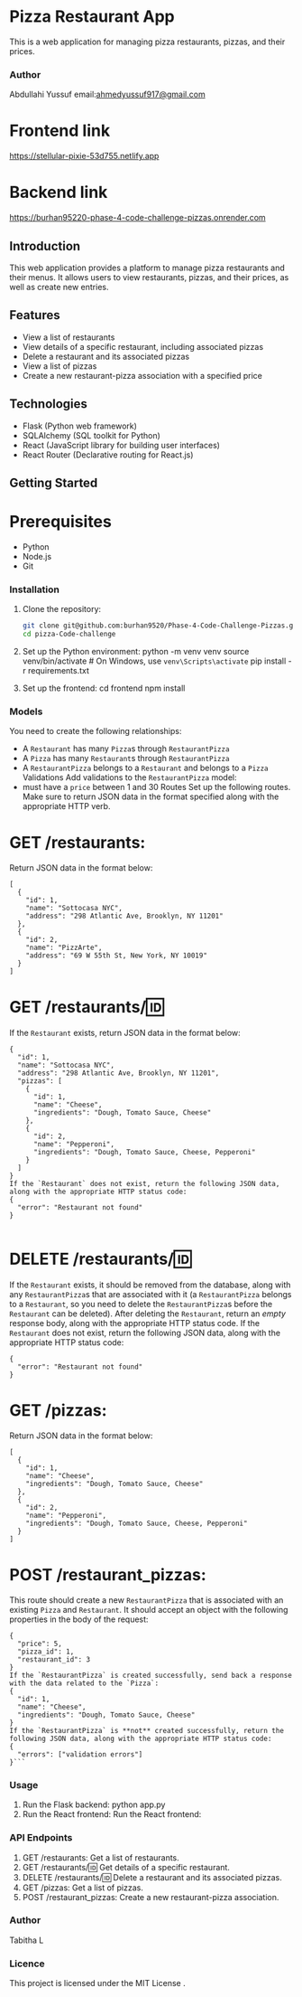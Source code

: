 # Pizza Restaurant App

This is a web application for managing pizza restaurants, pizzas, and their prices.
### Author
 Abdullahi Yussuf
 email:ahmedyussuf917@gmail.com
# Frontend link 
https://stellular-pixie-53d755.netlify.app
# Backend link
https://burhan95220-phase-4-code-challenge-pizzas.onrender.com


## Introduction

This web application provides a platform to manage pizza restaurants and their menus. It allows users to view restaurants, pizzas, and their prices, as well as create new entries.

## Features

- View a list of restaurants
- View details of a specific restaurant, including associated pizzas
- Delete a restaurant and its associated pizzas
- View a list of pizzas
- Create a new restaurant-pizza association with a specified price

## Technologies

- Flask (Python web framework)
- SQLAlchemy (SQL toolkit for Python)
- React (JavaScript library for building user interfaces)
- React Router (Declarative routing for React.js)


## Getting Started

# Prerequisites

- Python
- Node.js
- Git

### Installation

1. Clone the repository:

   ```bash
   git clone git@github.com:burhan9520/Phase-4-Code-Challenge-Pizzas.git
   cd pizza-Code-challenge
2. Set up the Python environment:
    python -m venv venv
    source venv/bin/activate  # On Windows, use `venv\Scripts\activate`
    pip install -r requirements.txt
3. Set up the frontend:
    cd frontend
    npm install

### Models
You need to create the following relationships:
- A `Restaurant` has many `Pizza`s through `RestaurantPizza`
- A `Pizza` has many `Restaurant`s through `RestaurantPizza`
- A `RestaurantPizza` belongs to a `Restaurant` and belongs to a `Pizza`
Validations
Add validations to the `RestaurantPizza` model:
- must have a `price` between 1 and 30
Routes
Set up the following routes. Make sure to return JSON data in the format specified along with the appropriate HTTP verb.
 

# GET /restaurants:
Return JSON data in the format below:
```
[
  {
    "id": 1,
    "name": "Sottocasa NYC",
    "address": "298 Atlantic Ave, Brooklyn, NY 11201"
  },
  {
    "id": 2,
    "name": "PizzArte",
    "address": "69 W 55th St, New York, NY 10019"
  }
]
``` 
# GET /restaurants/:id:
If the `Restaurant` exists, return JSON data in the format below:
```
{
  "id": 1,
  "name": "Sottocasa NYC",
  "address": "298 Atlantic Ave, Brooklyn, NY 11201",
  "pizzas": [
    {
      "id": 1,
      "name": "Cheese",
      "ingredients": "Dough, Tomato Sauce, Cheese"
    },
    {
      "id": 2,
      "name": "Pepperoni",
      "ingredients": "Dough, Tomato Sauce, Cheese, Pepperoni"
    }
  ]
}
If the `Restaurant` does not exist, return the following JSON data, along with the appropriate HTTP status code:
{
  "error": "Restaurant not found"
}
 

```

# DELETE /restaurants/:id:
If the `Restaurant` exists, it should be removed from the database, along with any `RestaurantPizza`s that are associated with it (a `RestaurantPizza` belongs to a `Restaurant`, so you need to delete the `RestaurantPizza`s before the `Restaurant` can be deleted).
After deleting the `Restaurant`, return an _empty_ response body, along with the appropriate HTTP status code.
If the `Restaurant` does not exist, return the following JSON data, along with the appropriate HTTP status code:
```
{
  "error": "Restaurant not found"
}
```
 

# GET /pizzas:
Return JSON data in the format below:
```
[
  {
    "id": 1,
    "name": "Cheese",
    "ingredients": "Dough, Tomato Sauce, Cheese"
  },
  {
    "id": 2,
    "name": "Pepperoni",
    "ingredients": "Dough, Tomato Sauce, Cheese, Pepperoni"
  }
]
```
# POST /restaurant_pizzas:
This route should create a new `RestaurantPizza` that is associated with an existing `Pizza` and `Restaurant`. It should accept an object with the following properties in the body of the request:
```
{
  "price": 5,
  "pizza_id": 1,
  "restaurant_id": 3
}
If the `RestaurantPizza` is created successfully, send back a response with the data related to the `Pizza`:
{
  "id": 1,
  "name": "Cheese",
  "ingredients": "Dough, Tomato Sauce, Cheese"
}
If the `RestaurantPizza` is **not** created successfully, return the following JSON data, along with the appropriate HTTP status code:
{
  "errors": ["validation errors"]
}```
```


### Usage
1. Run the Flask backend:
    python app.py
2. Run the React frontend:
     Run the React frontend:

### API Endpoints
1. GET /restaurants: Get a list of restaurants.
2. GET /restaurants/:id: Get details of a specific restaurant.
3. DELETE /restaurants/:id: Delete a restaurant and its associated pizzas.
4. GET /pizzas: Get a list of pizzas.
5. POST /restaurant_pizzas: Create a new restaurant-pizza association.

### Author
 Tabitha L

### Licence
  This project is licensed under the MIT License .


